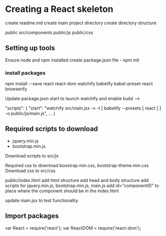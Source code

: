 # Creating a React skeleton

create readme.md
create main project directory
create directory structure

public
src/components
public/js
public/css

## Setting up tools
Ensure node and npm installed
create package.json file - npm init
### install packages
npm install --save react react-dom watchify babelify babel-preset-react browserify

Update package.json start to launch watchify and enable build -->

"scripts": {
  "start": "watchify src/main.jsx -v -t [ babelify --presets [ react ] ] -o public/js/main.js",
...
}

## Required scripts to download
- jquery.min.js
- bootstrap.min.js

Download scripts to src/js

Required css to download boostrap.min.css, bootstrap-theme.min.css
Download css to src/css

public/index.html
add html structure
add head and body structure
add scripts for jquery.min.js, bootstrap.min.js, main.js
add id="componentID" to place where the component should be in the index.html

update main.jsx to test functionality

## Import packages
var React = require('react');
var ReactDOM = require('react-dom');
